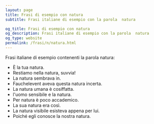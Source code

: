 ```yaml
---
layout: page
title: Frasi di esempio con natura 
subtitle: Frasi italiane di esempio con la parola  natura

og_title: Frasi di esempio con natura 
og_description: Frasi italiane di esempio con la parola  natura
og_type: website
permalink: /frasi/n/natura.html
---
```


Frasi italiane di esempio contenenti la parola natura:


- È la tua natura.
- Restiamo nella natura, suvvia!
- La natura sembrava in.
- Fauchelevent aveva questa natura incerta.
- La natura umana è cosiffatta.
- l'uomo sensibile e la natura.
- Per natura è poco accademico.
- La sua natura era così.
- La natura visibile esisteva appena per lui.
- Poiché egli conosce la nostra natura.
